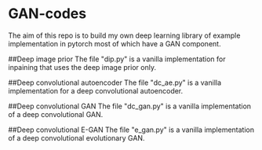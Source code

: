 # GAN-codes
The aim of this repo is to build my own deep learning library of example implementation in pytorch most of which have a GAN component.

##Deep image prior
The file "dip.py" is a vanilla implementation for inpaining that uses the deep image prior only.

##Deep convolutional autoencoder
The file "dc_ae.py" is a vanilla implementation for a deep convolutional autoencoder.

##Deep convolutional GAN
The file "dc_gan.py" is a vanilla implementation of a deep convolutional GAN.

##Deep convolutional E-GAN
The file "e_gan.py" is a vanilla implementation of a deep convolutional evolutionary GAN.
